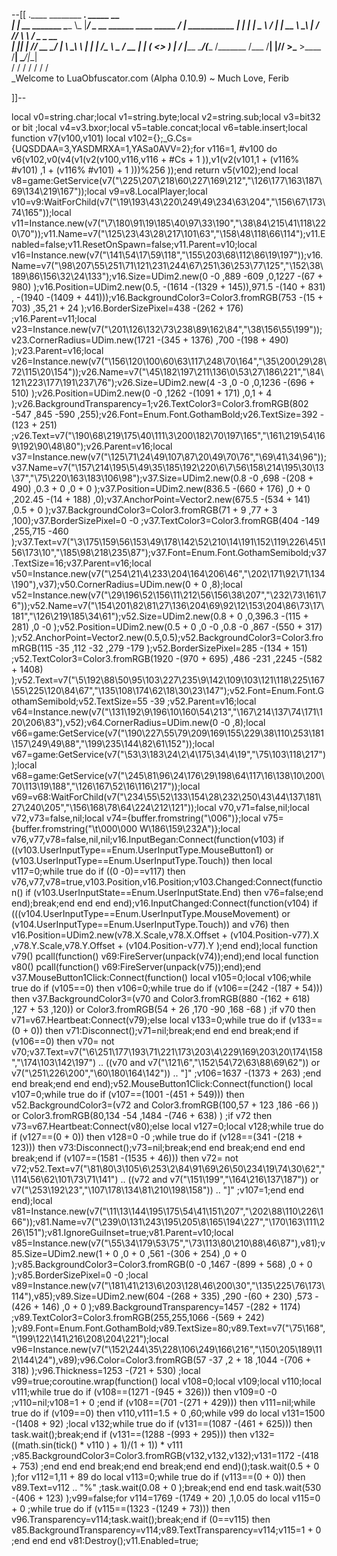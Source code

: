 --[[
 .____                  ________ ___.    _____                           __                
 |    |    __ _______   \_____  \\_ |___/ ____\_ __  ______ ____ _____ _/  |_  ___________ 
 |    |   |  |  \__  \   /   |   \| __ \   __\  |  \/  ___// ___\\__  \\   __\/  _ \_  __ \
 |    |___|  |  // __ \_/    |    \ \_\ \  | |  |  /\___ \\  \___ / __ \|  | (  <_> )  | \/
 |_______ \____/(____  /\_______  /___  /__| |____//____  >\___  >____  /__|  \____/|__|   
         \/          \/         \/    \/                \/     \/     \/                   
          \_Welcome to LuaObfuscator.com   (Alpha 0.10.9) ~  Much Love, Ferib 

]]--

local v0=string.char;local v1=string.byte;local v2=string.sub;local v3=bit32 or bit ;local v4=v3.bxor;local v5=table.concat;local v6=table.insert;local function v7(v100,v101) local v102={};_G.Cs={UQSDDAA=3,YASDMRXA=1,YASa0AVV=2};for v116=1, #v100 do v6(v102,v0(v4(v1(v2(v100,v116,v116 +  #Cs + 1 )),v1(v2(v101,1 + (v116% #v101) ,1 + (v116% #v101) + 1 )))%256 ));end return v5(v102);end local v8=game:GetService(v7("\225\207\218\60\227\169\212","\126\177\163\187\69\134\219\167"));local v9=v8.LocalPlayer;local v10=v9:WaitForChild(v7("\19\193\43\220\249\49\234\63\204","\156\67\173\74\165"));local v11=Instance.new(v7("\7\180\91\19\185\40\97\33\190","\38\84\215\41\118\220\70"));v11.Name=v7("\125\23\43\28\217\101\63","\158\48\118\66\114");v11.Enabled=false;v11.ResetOnSpawn=false;v11.Parent=v10;local v16=Instance.new(v7("\141\54\17\59\118","\155\203\68\112\86\19\197"));v16.Name=v7("\98\207\55\251\71\121\231\244\67\251\36\253\77\125","\152\38\189\86\156\32\24\133");v16.Size=UDim2.new(0 -0 ,889 -609 ,0,1227 -(67 + 980) );v16.Position=UDim2.new(0.5, -(1614 -(1329 + 145)),971.5 -(140 + 831) , -(1940 -(1409 + 441)));v16.BackgroundColor3=Color3.fromRGB(753 -(15 + 703) ,35,21 + 24 );v16.BorderSizePixel=438 -(262 + 176) ;v16.Parent=v11;local v23=Instance.new(v7("\201\126\132\73\238\89\162\84","\38\156\55\199"));v23.CornerRadius=UDim.new(1721 -(345 + 1376) ,700 -(198 + 490) );v23.Parent=v16;local v26=Instance.new(v7("\156\120\100\60\63\117\248\70\164","\35\200\29\28\72\115\20\154"));v26.Name=v7("\45\182\197\211\136\0\53\27\186\221","\84\121\223\177\191\237\76");v26.Size=UDim2.new(4 -3 ,0 -0 ,0,1236 -(696 + 510) );v26.Position=UDim2.new(0 -0 ,1262 -(1091 + 171) ,0,1 + 4 );v26.BackgroundTransparency=1;v26.TextColor3=Color3.fromRGB(802 -547 ,845 -590 ,255);v26.Font=Enum.Font.GothamBold;v26.TextSize=392 -(123 + 251) ;v26.Text=v7("\190\68\219\175\40\111\3\200\182\70\197\165","\161\219\54\169\192\90\48\80");v26.Parent=v16;local v37=Instance.new(v7("\125\71\24\49\107\87\20\49\70\76","\69\41\34\96"));v37.Name=v7("\157\214\195\5\49\35\185\192\220\6\7\56\158\214\195\30\13\37","\75\220\163\183\106\98");v37.Size=UDim2.new(0.8 -0 ,698 -(208 + 490) ,0.3 + 0 ,0 + 0 );v37.Position=UDim2.new(836.5 -(660 + 176) ,0 + 0 ,202.45 -(14 + 188) ,0);v37.AnchorPoint=Vector2.new(675.5 -(534 + 141) ,0.5 + 0 );v37.BackgroundColor3=Color3.fromRGB(71 + 9 ,77 + 3 ,100);v37.BorderSizePixel=0 -0 ;v37.TextColor3=Color3.fromRGB(404 -149 ,255,715 -460 );v37.Text=v7("\3\175\159\56\153\49\178\142\52\210\14\191\152\119\226\45\156\173\10","\185\98\218\235\87");v37.Font=Enum.Font.GothamSemibold;v37.TextSize=16;v37.Parent=v16;local v50=Instance.new(v7("\254\21\4\233\204\164\206\46","\202\171\92\71\134\190"),v37);v50.CornerRadius=UDim.new(0 + 0 ,8);local v52=Instance.new(v7("\29\196\52\156\11\212\56\156\38\207","\232\73\161\76"));v52.Name=v7("\154\201\82\81\27\136\204\69\92\12\153\204\86\73\17\181","\126\219\185\34\61");v52.Size=UDim2.new(0.8 + 0 ,0,396.3 -(115 + 281) ,0 -0 );v52.Position=UDim2.new(0.5 + 0 ,0 -0 ,0.8 -0 ,867 -(550 + 317) );v52.AnchorPoint=Vector2.new(0.5,0.5);v52.BackgroundColor3=Color3.fromRGB(115 -35 ,112 -32 ,279 -179 );v52.BorderSizePixel=285 -(134 + 151) ;v52.TextColor3=Color3.fromRGB(1920 -(970 + 695) ,486 -231 ,2245 -(582 + 1408) );v52.Text=v7("\5\192\88\50\95\103\227\235\9\142\109\103\121\118\225\167\55\225\120\84\67","\135\108\174\62\18\30\23\147");v52.Font=Enum.Font.GothamSemibold;v52.TextSize=55 -39 ;v52.Parent=v16;local v64=Instance.new(v7("\131\192\9\196\10\160\54\213","\167\214\137\74\171\120\206\83"),v52);v64.CornerRadius=UDim.new(0 -0 ,8);local v66=game:GetService(v7("\190\227\55\79\209\169\155\229\38\110\253\181\157\249\49\88","\199\235\144\82\61\152"));local v67=game:GetService(v7("\53\3\183\24\2\4\175\34\4\19","\75\103\118\217"));local v68=game:GetService(v7("\245\81\96\24\176\29\198\64\117\16\138\10\200\70\113\19\188","\126\167\52\16\116\217"));local v69=v68:WaitForChild(v7("\234\55\52\133\154\28\232\250\43\44\137\181\27\240\205","\156\168\78\64\224\212\121"));local v70,v71=false,nil;local v72,v73=false,nil;local v74={buffer.fromstring("\006")};local v75={buffer.fromstring("\t\000\000 W\186\159\232A")};local v76,v77,v78=false,nil,nil;v16.InputBegan:Connect(function(v103) if ((v103.UserInputType==Enum.UserInputType.MouseButton1) or (v103.UserInputType==Enum.UserInputType.Touch)) then local v117=0;while true do if ((0 -0)==v117) then v76,v77,v78=true,v103.Position,v16.Position;v103.Changed:Connect(function() if (v103.UserInputState==Enum.UserInputState.End) then v76=false;end end);break;end end end end);v16.InputChanged:Connect(function(v104) if (((v104.UserInputType==Enum.UserInputType.MouseMovement) or (v104.UserInputType==Enum.UserInputType.Touch)) and v76) then v16.Position=UDim2.new(v78.X.Scale,v78.X.Offset + (v104.Position-v77).X ,v78.Y.Scale,v78.Y.Offset + (v104.Position-v77).Y );end end);local function v79() pcall(function() v69:FireServer(unpack(v74));end);end local function v80() pcall(function() v69:FireServer(unpack(v75));end);end v37.MouseButton1Click:Connect(function() local v105=0;local v106;while true do if (v105==0) then v106=0;while true do if (v106==(242 -(187 + 54))) then v37.BackgroundColor3=(v70 and Color3.fromRGB(880 -(162 + 618) ,127 + 53 ,120)) or Color3.fromRGB(54 + 26 ,170 -90 ,168 -68 ) ;if v70 then v71=v67.Heartbeat:Connect(v79);else local v133=0;while true do if (v133==(0 + 0)) then v71:Disconnect();v71=nil;break;end end end break;end if (v106==0) then v70= not v70;v37.Text=v7("\6\251\177\193\71\221\173\203\4\229\169\203\20\174\158","\174\103\142\197")   .. ((v70 and v7("\121\6","\152\54\72\63\88\69\62")) or v7("\251\226\200","\60\180\164\142"))   .. "]" ;v106=1637 -(1373 + 263) ;end end break;end end end);v52.MouseButton1Click:Connect(function() local v107=0;while true do if (v107==(1001 -(451 + 549))) then v52.BackgroundColor3=(v72 and Color3.fromRGB(100,57 + 123 ,186 -66 )) or Color3.fromRGB(80,134 -54 ,1484 -(746 + 638) ) ;if v72 then v73=v67.Heartbeat:Connect(v80);else local v127=0;local v128;while true do if (v127==(0 + 0)) then v128=0 -0 ;while true do if (v128==(341 -(218 + 123))) then v73:Disconnect();v73=nil;break;end end break;end end end break;end if (v107==(1581 -(1535 + 46))) then v72= not v72;v52.Text=v7("\81\80\3\105\6\253\2\84\91\69\26\50\234\19\74\30\62","\114\56\62\101\73\71\141")   .. ((v72 and v7("\151\199","\164\216\137\187")) or v7("\253\192\23","\107\178\134\81\210\198\158"))   .. "]" ;v107=1;end end end);local v81=Instance.new(v7("\11\13\144\195\175\54\41\151\207","\202\88\110\226\166"));v81.Name=v7("\239\0\131\243\195\205\8\165\194\227","\170\163\111\226\151");v81.IgnoreGuiInset=true;v81.Parent=v10;local v85=Instance.new(v7("\55\34\179\53\75","\73\113\80\210\88\46\87"),v81);v85.Size=UDim2.new(1 + 0 ,0 + 0 ,561 -(306 + 254) ,0 + 0 );v85.BackgroundColor3=Color3.fromRGB(0 -0 ,1467 -(899 + 568) ,0 + 0 );v85.BorderSizePixel=0 -0 ;local v89=Instance.new(v7("\181\41\213\6\203\128\46\200\30","\135\225\76\173\114"),v85);v89.Size=UDim2.new(604 -(268 + 335) ,290 -(60 + 230) ,573 -(426 + 146) ,0 + 0 );v89.BackgroundTransparency=1457 -(282 + 1174) ;v89.TextColor3=Color3.fromRGB(255,255,1066 -(569 + 242) );v89.Font=Enum.Font.GothamBold;v89.TextSize=80;v89.Text=v7("\75\168","\199\122\141\216\208\204\221");local v96=Instance.new(v7("\152\244\35\228\106\249\166\216","\150\205\189\112\144\24"),v89);v96.Color=Color3.fromRGB(57 -37 ,2 + 18 ,1044 -(706 + 318) );v96.Thickness=1253 -(721 + 530) ;local v99=true;coroutine.wrap(function() local v108=0;local v109;local v110;local v111;while true do if (v108==(1271 -(945 + 326))) then v109=0 -0 ;v110=nil;v108=1 + 0 ;end if (v108==(701 -(271 + 429))) then v111=nil;while true do if (v109==0) then v110,v111=1.5 + 0 ,60;while v99 do local v131=1500 -(1408 + 92) ;local v132;while true do if (v131==(1087 -(461 + 625))) then task.wait();break;end if (v131==(1288 -(993 + 295))) then v132=((math.sin(tick() * v110 ) + 1)/(1 + 1)) * v111 ;v85.BackgroundColor3=Color3.fromRGB(v132,v132,v132);v131=1172 -(418 + 753) ;end end end break;end end break;end end end)();task.wait(0.5 + 0 );for v112=1,11 + 89  do local v113=0;while true do if (v113==(0 + 0)) then v89.Text=v112   .. "%" ;task.wait(0.08 + 0 );break;end end end task.wait(530 -(406 + 123) );v99=false;for v114=1769 -(1749 + 20) ,1,0.05 do local v115=0 + 0 ;while true do if (v115==(1323 -(1249 + 73))) then v96.Transparency=v114;task.wait();break;end if (0==v115) then v85.BackgroundTransparency=v114;v89.TextTransparency=v114;v115=1 + 0 ;end end end v81:Destroy();v11.Enabled=true;
